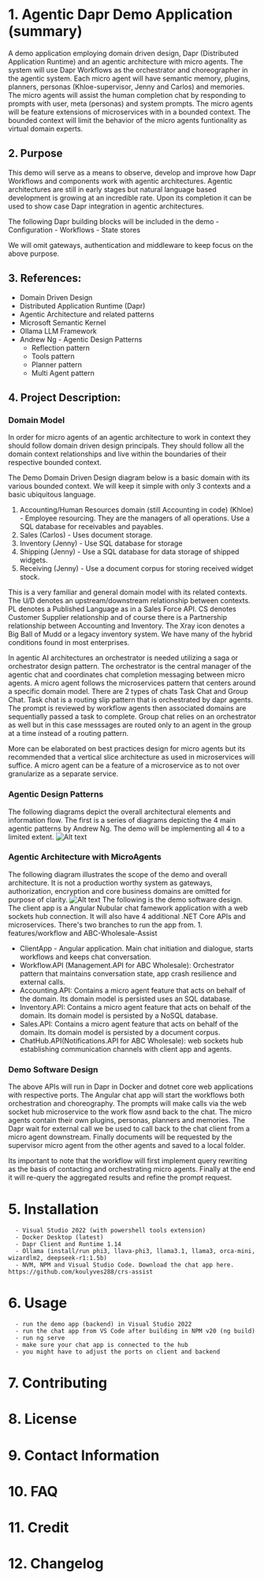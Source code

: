 # 1. Agentic Dapr Demo Application (summary)
A demo application employing domain driven design, Dapr (Distributed Application Runtime) and an agentic architecture with micro agents. The system will use Dapr Workflows as the orchestrator and choreographer in the agentic system. Each micro agent will have semantic memory, plugins, planners, personas (Khloe-supervisor, Jenny and Carlos) and memories. The micro agents will assist the human completion chat by responding to prompts with user, meta (personas) and system prompts. The micro agents will be feature extensions of microservices with in a bounded context. The bounded context will limit the behavior of the micro agents funtionality as virtual domain experts. 
## 2. Purpose 
This demo will serve as a means to observe, develop and improve how Dapr Workflows and components work with agentic architectures. Agentic architectures are still in early stages but natural language based development is growing at an incredible rate. Upon its completion it can be used to show case Dapr integration in agentic architectures. 

The following Dapr building blocks will be included in the demo
      - Configuration
      - Workflows
      - State stores

We will omit gateways, authentication and middleware to keep focus on the above purpose.
## 3. References:
- Domain Driven Design
- Distributed Application Runtime (Dapr)
- Agentic Architecture and related patterns
- Microsoft Semantic Kernel
- Ollama LLM Framework
- Andrew Ng - Agentic Design Patterns
    - Reflection pattern
    - Tools pattern
    - Planner pattern
    - Multi Agent pattern
## 4. Project Description:
### Domain Model
In order for micro agents of an agentic architecture to work in context they should follow domain driven design principals.
They should follow all the domain context relationships and live within the boundaries of their respective bounded context. 

The Demo Domain Driven Design diagram below is a basic domain with its various bounded context. We will keep it simple with only 3 contexts and a basic ubiquitous language.

  1. Accounting/Human Resources domain (still Accounting in code) (Khloe) - Employee resourcing. They are the managers of all operations. Use a SQL database for receivables and payables.
  2. Sales (Carlos) - Uses document storage.
  3. Inventory (Jenny) - Use SQL database for storage
  4. Shipping (Jenny) - Use a SQL database for data storage of shipped widgets.
  5. Receiving (Jenny) - Use a document corpus for storing received widget stock.

This is a very familiar and general domain model with its related contexts. The U/D denotes an upstream/downstream relationship between contexts. PL denotes a Published Language as in a Sales Force API. CS denotes Customer Supplier relationship and of course there is a Partnership relationship between Accounting and Inventory. The Xray icon denotes a Big Ball of Mudd or a legacy inventory system. We have many of the hybrid conditions found in most enterprises.

In agentic AI architectures an orchestrator is needed utilizing a saga or orchestrator design pattern. 
The orchestrator is the central manager of the agentic chat and coordinates chat completion messaging between micro agents. A micro agent follows the microservices pattern that centers around a specific domain model. There are 2 types of chats Task Chat and Group Chat. Task chat is a routing slip pattern that is orchestrated by dapr agents. The prompt is reviewed by workflow agents then associated domains are sequentially passed a task to complete. Group chat relies on an orchestrator as well but in this case messsages are routed only to an agent in the group at a time instead of a routing pattern. 

More can be elaborated on best practices design for micro agents but its recommended that a vertical slice architecture as used in microservices will suffice. A micro agent can be a feature of a microservice as to not over granularize as a separate service.
### Agentic Design Patterns
The following diagrams depict the overall architectural elements and information flow. The first is a series of diagrams depicting the 4 main agentic patterns by Andrew Ng. The demo will be implementing all 4 to a limited extent.
![Alt text](agentic-design-patterns.png "agentic design patterns image for demo")
### Agentic Architecture with MicroAgents
The following diagram illustrates the scope of the demo and overall architecture. It is not a production worthy system as gateways, authorization, encryption and core business domains are omitted for purpose of clarity.
![Alt text](agenticarchdemo2.png "agentic architecture image for demo")
The following is the demo software design. The client app is a Angular Nubular chat famework application with a web sockets hub connection. It will also have 4 additional .NET Core APIs and microservices.
There's two branches to run the app from. 1. features/workflow and ABC-Wholesale-Assist

- ClientApp - Angular application. Main chat initiation and dialogue, starts workflows and keeps chat conversation.
- Workflow.API (Management.API for ABC Wholesale): Orchestrator pattern that maintains conversation state, app crash resilience and external calls.
- Accounting.API: Contains a micro agent feature that acts on behalf of the domain. Its domain model is persisted uses an SQL database.
- Inventory.API: Contains a micro agent feature that acts on behalf of the domain. Its domain model is persisted by a NoSQL database.
- Sales.API: Contains a micro agent feature that acts on behalf of the domain. Its domain model is persisted by a document corpus.
- ChatHub.API(Notifications.API for ABC Wholesale): web sockets hub establishing communication channels with client app and agents.
  
### Demo Software Design
The above APIs will run in Dapr in Docker and dotnet core web applications with respective ports. The Angular chat app will start the workflows both orchestration and choreography. The prompts will make calls via the web socket hub microservice to the work flow asnd back to the chat. The micro agents contain their own plugins, personas, planners and memories. The Dapr wait for external call we be used to call back to the chat client from a micro agent downstream. Finally documents will be requested by the supervisor micro agent from the other agents and saved to a local folder.

Its important to note that the workflow will first implement query rewriting as the basis of contacting and orchestrating micro agents. Finally at the end it will re-query the aggregated results and refine the prompt request.
# 5. Installation
      - Visual Studio 2022 (with powershell tools extension)
      - Docker Desktop (latest)
      - Dapr Client and Runtime 1.14
      - Ollama (install/run phi3, llava-phi3, llama3.1, llama3, orca-mini, wizardlm2, deepseek-r1:1.5b)
      - NVM, NPM and Visual Studio Code. Download the chat app here. https://github.com/koulyves288/crs-assist
# 6. Usage
      - run the demo app (backend) in Visual Studio 2022
      - run the chat app from VS Code after building in NPM v20 (ng build)
      - run ng serve
      - make sure your chat app is connected to the hub
      - you might have to adjust the ports on client and backend
# 7. Contributing
# 8. License
# 9. Contact Information
# 10. FAQ
# 11. Credit
# 12. Changelog
